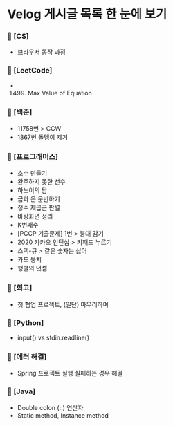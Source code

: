 # Velog 게시글 목록 한 눈에 보기
### 📁 [CS]
- 브라우저 동작 과정  
### 📁 [LeetCode]
- 1499. Max Value of Equation  
### 📁 [백준]
- 11758번 > CCW  
- 1867번 돌멩이 제거  
### 📁 [프로그래머스]
- 소수 만들기  
- 완주하지 못한 선수  
- 하노이의 탑  
- 금과 은 운반하기  
- 정수 제곱근 판별  
- 바탕화면 정리  
- K번째수  
- [PCCP 기출문제] 1번 > 붕대 감기  
- 2020 카카오 인턴십 > 키패드 누르기  
- 스택-큐 > 같은 숫자는 싫어  
- 카드 뭉치  
- 행렬의 덧셈  
### 📁 [회고]
- 첫 협업 프로젝트, (일단) 마무리하며  
### 📁 [Python]
- input() vs stdin.readline()  
### 📁 [에러 해결]
- Spring 프로젝트 실행 실패하는 경우 해결  
### 📁 [Java]
- Double colon (::) 연산자  
- Static method, Instance method  
